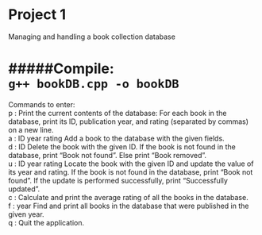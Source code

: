 # Project 1

Managing and handling a book collection database   

#####Compile:   
`g++ bookDB.cpp -o bookDB`
======
Commands to enter:   
p	: Print the current contents of the database: For each book in the database, print its ID, publication year, and rating        (separated by commas) on a new line.   
a : ID year rating	Add a book to the database with the given fields.   
d : ID	Delete the book with the given ID. If the book is not found in the database, print “Book not found”. Else print “Book removed”.   
u : ID year rating	Locate the book with the given ID and update the value of its year and rating. If the book is not found in the database, print “Book not found”. If the update is performed successfully, print “Successfully updated”.   
c	: Calculate and print the average rating of all the books in the database.   
f : year	Find and print all books in the database that were published in the given year.   
q	: Quit the application.   
